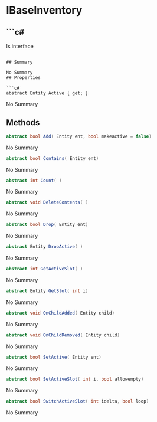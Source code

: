 # IBaseInventory

## ```c#
Is interface
```

## Summary

No Summary
## Properties

```c#
abstract Entity Active { get; } 
```
No Summary
## Methods

```c#
abstract bool Add( Entity ent, bool makeactive = false) 
```
No Summary
```c#
abstract bool Contains( Entity ent) 
```
No Summary
```c#
abstract int Count( ) 
```
No Summary
```c#
abstract void DeleteContents( ) 
```
No Summary
```c#
abstract bool Drop( Entity ent) 
```
No Summary
```c#
abstract Entity DropActive( ) 
```
No Summary
```c#
abstract int GetActiveSlot( ) 
```
No Summary
```c#
abstract Entity GetSlot( int i) 
```
No Summary
```c#
abstract void OnChildAdded( Entity child) 
```
No Summary
```c#
abstract void OnChildRemoved( Entity child) 
```
No Summary
```c#
abstract bool SetActive( Entity ent) 
```
No Summary
```c#
abstract bool SetActiveSlot( int i, bool allowempty) 
```
No Summary
```c#
abstract bool SwitchActiveSlot( int idelta, bool loop) 
```
No Summary
